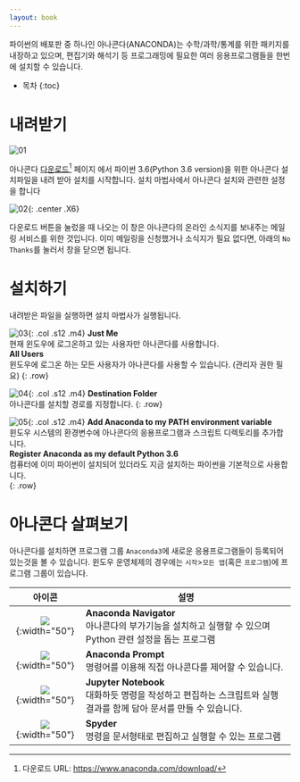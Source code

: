 ```yaml
---
layout: book
---
```


파이썬의 배포판 중 하나인 아나콘다(ANACONDA)는 수학/과학/통계를 위한 패키지를 내장하고 있으며, 편집기와 해석기 등 프로그래밍에 필요한 여러 응용프로그램들을 한번에 설치할 수 있습니다.

* 목차
{:toc}

# 내려받기

![01](../anaconda-install-01.png)

아나콘다 [다운로드](https://www.anaconda.com/download/)[^1] 페이지 에서 파이썬 3.6(Python 3.6 version)을 위한 아나콘다 설치파일을 내려 받아 설치를 시작합니다. 설치 마법사에서 아나콘다 설치와 관련한 설정을 합니다

[^1]: 다운로드 URL: https://www.anaconda.com/download/

![02](../anaconda-install-02.png){: .center .X6}

다운로드 버튼을 눌렀을 때 나오는 이 창은 아나콘다의 온라인 소식지를 보내주는 메일링 서비스를 위한 것입니다. 이미 메일링을 신청했거나 소식지가 필요 없다면, 아래의 `No Thanks`를 눌러서 창을 닫으면 됩니다.

# 설치하기

내려받은 파일을 실행하면 설치 마법사가 실행됩니다.

![03](../anaconda-install-03.png){: .col .s12 .m4}
<span class="col s12 m8">
**Just Me**<br>
현재 윈도우에 로그온하고 있는 사용자만 아나콘다를 사용합니다.<br>
**All Users**<br>
윈도우에 로그온 하는 모든 사용자가 아나콘다를 사용할 수 있습니다. (관리자 권한 필요)
</span>
{: .row}

![04](../anaconda-install-04.png){: .col .s12 .m4}
<span class="col s12 m8">
**Destination Folder**<br>
아나콘다를 설치할 경로를 지정합니다.
</span>
{: .row}

![05](../anaconda-install-05.png){: .col .s12 .m4}
<span class="col s12 m8">
**Add Anaconda to my PATH environment variable**<br>
윈도우 시스템의 환경변수에 아나콘다의 응용프로그램과 스크립트 디렉토리를 추가합니다.<br>
**Register Anaconda as my default Python 3.6**<br>
컴퓨터에 이미 파이썬이 설치되어 있더라도 지금 설치하는 파이썬을 기본적으로 사용합니다.<br>
</span>
{: .row}

# 아나콘다 살펴보기

아나콘다를 설치하면 프로그램 그룹 `Anaconda3`에 새로운 응용프로그램들이 등록되어 있는것을 볼 수 있습니다. 윈도우 운영체제의 경우에는 `시작`>`모든 앱`(혹은 `프로그램`)에 프로그램 그룹이 있습니다.

| 아이콘 | 설명 |
|:-:|-|
|![](../../img/anaconda-navigator.png){:width="50"}| **Anaconda Navigator**<br>아나콘다의 부가기능을 설치하고 실행할 수 있으며 Python 관련 설정을 돕는 프로그램 |
|![](../../img/anaconda-prompt.png){:width="50"}| **Anaconda Prompt**<br>명령어를 이용해 직접 아나콘다를 제어할 수 있습니다. |
|![](../../img/jupyter-notebook.png){:width="50"}| **Jupyter Notebook**<br>대화하듯 명령을 작성하고 편집하는 스크립트와 실행결과를 함께 담아 문서를 만들 수 있습니다. |
|![](../../img/spyder.png){:width="50"}| **Spyder**<br>명령을 문서형태로 편집하고 실행할 수 있는 프로그램 |
